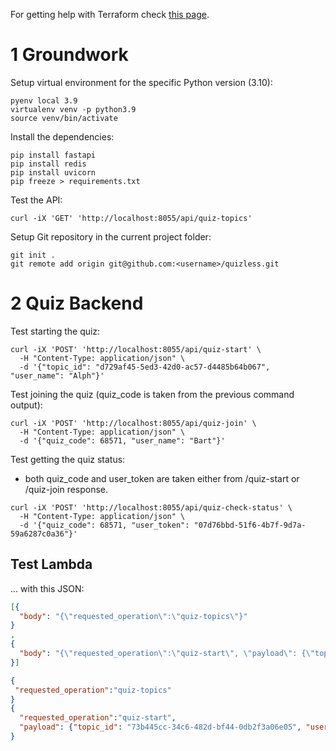 For getting help with Terraform check [this page](readme-terraform.md). 

# 1 Groundwork

Setup virtual environment for the specific Python version (3.10):
```shell
pyenv local 3.9
virtualenv venv -p python3.9
source venv/bin/activate
```

Install the dependencies:
```shell
pip install fastapi
pip install redis
pip install uvicorn
pip freeze > requirements.txt
```

Test the API:
```shell
curl -iX 'GET' 'http://localhost:8055/api/quiz-topics'
```

Setup Git repository in the current project folder:
```shell
git init .
git remote add origin git@github.com:<username>/quizless.git
```

# 2 Quiz Backend
Test starting the quiz:
```shell
curl -iX 'POST' 'http://localhost:8055/api/quiz-start' \
  -H "Content-Type: application/json" \
  -d '{"topic_id": "d729af45-5ed3-42d0-ac57-d4485b64b067", "user_name": "Alph"}'
```
Test joining the quiz (quiz_code is taken from the previous command output):
```shell
curl -iX 'POST' 'http://localhost:8055/api/quiz-join' \
  -H "Content-Type: application/json" \
  -d '{"quiz_code": 68571, "user_name": "Bart"}'
```
Test getting the quiz status:
- both quiz_code and user_token are taken either from /quiz-start or /quiz-join response.
```shell
curl -iX 'POST' 'http://localhost:8055/api/quiz-check-status' \
  -H "Content-Type: application/json" \
  -d '{"quiz_code": 68571, "user_token": "07d76bbd-51f6-4b7f-9d7a-59a6287c0a36"}'
```

## Test Lambda

... with this JSON:
```json
[{
  "body": "{\"requested_operation\":\"quiz-topics\"}"
}
,
{
  "body": "{\"requested_operation\":\"quiz-start\", \"payload\": {\"topic_id\": \"73b445cc-34c6-482d-bf44-0db2f3a06e05\", \"user_name\": \"Alph\"}}"
}]
```

```json
{
 "requested_operation":"quiz-topics"
}
{
  "requested_operation":"quiz-start", 
  "payload": {"topic_id": "73b445cc-34c6-482d-bf44-0db2f3a06e05", "user_name": "Alph"}
}
```